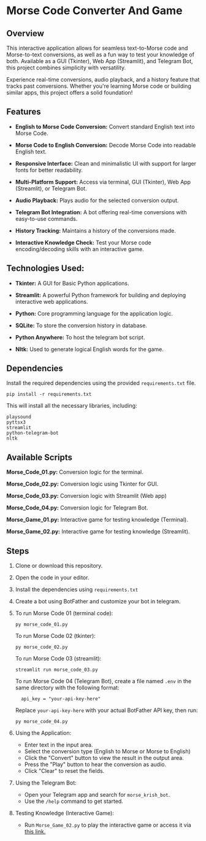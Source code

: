 # Morse Code Converter And Game
## Overview
This interactive application allows for seamless text-to-Morse code and Morse-to-text conversions, as well as a fun way to test your knowledge of both. Available as a GUI (Tkinter), Web App (Streamlit), and Telegram Bot, this project combines simplicity with versatility.

Experience real-time conversions, audio playback, and a history feature that tracks past conversions. Whether you're learning Morse code or building similar apps, this project offers a solid foundation!

## Features
- **English to Morse Code Conversion:** Convert standard English text into Morse Code.

- **Morse Code to English Conversion:** Decode Morse Code into readable English text.

- **Responsive Interface:** Clean and minimalistic UI with support for larger fonts for better readability.

- **Multi-Platform Support:** Access via terminal, GUI (Tkinter), Web App (Streamlit), or Telegram Bot.

- **Audio Playback:** Plays audio for the selected conversion output.

- **Telegram Bot Integration:** A bot offering real-time conversions with easy-to-use commands.

- **History Tracking:** Maintains a history of the conversions made.

- **Interactive Knowledge Check:** Test your Morse code encoding/decoding skills with an interactive game.

## Technologies Used:
- **Tkinter:** A GUI for Basic Python applications.

- **Streamlit:** A powerful Python framework for building and deploying interactive web applications.
  
- **Python:** Core programming language for the application logic.

- **SQLite:** To store the conversion history in database.

- **Python Anywhere:** To host the telegram bot script.

- **Nltk:** Used to generate logical English words for the game.

## Dependencies
Install the required dependencies using the provided `requirements.txt` file.

`pip install -r requirements.txt`

This will install all the necessary libraries, including:
```
playsound
pyttsx3
streamlit
python-telegram-bot
nltk
```

## Available Scripts
**Morse_Code_01.py:** Conversion logic for the terminal.

**Morse_Code_02.py:** Conversion logic using Tkinter for GUI.

**Morse_Code_03.py:** Conversion logic with Streamlit (Web app)

**Morse_Code_04.py:** Conversion logic for Telegram Bot.

**Morse_Game_01.py:** Interactive game for testing knowledge (Terminal).

**Morse_Game_02.py:** Interactive game for testing knowledge (Streamlit).

## Steps

1. Clone or download this repository.

2. Open the code in your editor.

3. Install the dependencies using `requirements.txt`

4. Create a bot using BotFather and customize your bot in telegram.

5. To run Morse Code 01 (terminal code):
   
   `py morse_code_01.py`

   To run Morse Code 02 (tkinter):

   `py morse_code_02.py`

   To run Morse Code 03 (streamlit):

   `streamlit run morse_code_03.py`

   To run Morse Code 04 (Telegram Bot), create a file named `.env` in the same directory with the following format:

   ```
     api_key = "your-api-key-here"
   ```
   Replace `your-api-key-here` with your actual BotFather API key, then run:

   `py morse_code_04.py`

6. Using the Application:
   - Enter text in the input area.
   - Select the conversion type (English to Morse or Morse to English)
   - Click the "Convert" button to view the result in the output area.
   - Press the "Play" button to hear the conversion as audio.
   - Click "Clear" to reset the fields.

7. Using the Telegram Bot:
   - Open your Telegram app and search for `morse_krish_bot`.
   - Use the `/help` command to get started.
  
8. Testing Knowledge (Interactive Game):
   - Run `Morse_Game_02.py` to play the interactive game or access it via [this link.](https://krish-mini-projects-morse-game.streamlit.app)
